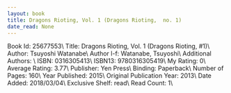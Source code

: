 ```yaml
---
layout: book
title: Dragons Rioting, Vol. 1 (Dragons Rioting,  no. 1)
date_read: None
---
```


Book Id: 25677553\ 
Title: Dragons Rioting, Vol. 1 (Dragons Rioting, #1)\ 
Author: Tsuyoshi Watanabe\ 
Author l-f: Watanabe, Tsuyoshi\ 
Additional Authors: \ 
ISBN: 0316305413\ 
ISBN13: 9780316305419\ 
My Rating: 0\ 
Average Rating: 3.77\ 
Publisher: Yen Press\ 
Binding: Paperback\ 
Number of Pages: 160\ 
Year Published: 2015\ 
Original Publication Year: 2013\ 
Date Added: 2018/03/04\ 
Exclusive Shelf: read\ 
Read Count: 1\ 


